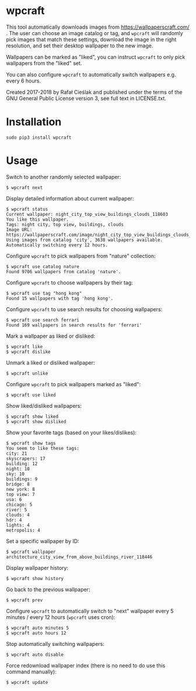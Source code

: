 wpcraft
===

This tool automatically downloads images from https://wallpaperscraft.com/ . The user can choose an image catalog or tag, and `wpcraft` will randomly pick images that match these settings, download the image in the right resolution, and set their desktop wallpaper to the new image.

Wallpapers can be marked as "liked", you can instruct `wpcraft` to only pick wallpapers from the "liked" set.

You can also configure `wpcraft` to automatically switch wallpapers e.g. every 6 hours.

Created 2017-2018 by Rafał Cieślak and published under the terms of the GNU General Public License version 3, see full text in LICENSE.txt.

Installation
===

```
sudo pip3 install wpcraft
```

Usage
===

Switch to another randomly selected wallpaper:

```
$ wpcraft next
```

Display detailed information about current wallpaper:

```
$ wpcraft status
Current wallpaper: night_city_top_view_buildings_clouds_118603
You like this wallpaper.
Tags: night city, top view, buildings, clouds
Image URL: https://wallpaperscraft.com/image/night_city_top_view_buildings_clouds_118603_1920x1080.jpg
Using images from catalog 'city', 3638 wallpapers available.
Automatically switching every 12 hours.
```

Configure `wpcraft` to pick wallpapers from "nature" collection:

```
$ wpcraft use catalog nature
Found 9706 wallpapers from catalog 'nature'.
```

Configure `wpcraft` to choose wallpapers by their tag:

```
$ wpcraft use tag "hong kong"
Found 15 wallpapers with tag 'hong kong'.
```

Configure `wpcraft` to use search results for choosing wallpapers:

```
$ wpcraft use search ferrari
Found 169 wallpapers in search results for 'ferrari'
```

Mark a wallpaper as liked or disliked:

```
$ wpcraft like
$ wpcraft dislike
```

Unmark a liked or disliked wallpaper:

```
$ wpcraft unlike
```

Configure `wpcraft` to pick wallpapers marked as "liked":

```
$ wpcraft use liked
```

Show liked/disliked wallpapers:

```
$ wpcraft show liked
$ wpcraft show disliked
```

Show your favorite tags (based on your likes/dislikes):

```
$ wpcraft show tags
You seem to like these tags:
city: 21
skyscrapers: 17
building: 12
night: 10
sky: 10
buildings: 9
bridge: 8
new york: 8
top view: 7
usa: 6
chicago: 5
river: 5
clouds: 4
hdr: 4
lights: 4
metropolis: 4
```

Set a specific wallpaper by ID:

```
$ wpcraft wallpaper architecture_city_view_from_above_buildings_river_118446
```

Display wallpaper history:

```
$ wpcraft show history
```


Go back to the previous wallpaper:

```
$ wpcraft prev
```


Configure `wpcraft` to automatically switch to "next" wallpaper every 5 minutes / every 12 hours (`wpcraft` uses cron):

```
$ wpcraft auto minutes 5
$ wpcraft auto hours 12
```

Stop automatically switching wallpapers:

```
$ wpcraft auto disable
```

Force redownload wallpaper index (there is no need to do use this command manually):

```
$ wpcraft update
```

